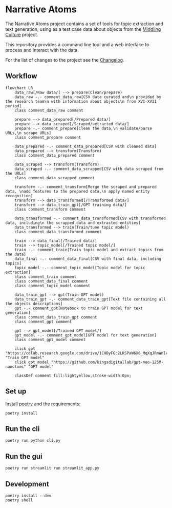 # Narrative Atoms

The Narrative Atoms project contains a set of tools for topic extraction and text generation,
using as a test case data about objects from the [Middling Culture](https://middlingculture.com/) project.

This repository provides a command line tool and a web interface to process and interact with the data.

For the list of changes to the project see the [Changelog](CHANGELOG.md).

## Workflow

```mermaid
flowchart LR
    data_raw[/Raw data/] --> prepare(Clean/prepare)
    data_raw -.- comment_data_raw[CSV data curated and\n provided by the research team\n with information about objects\n from XVI-XVII period]
    class comment_data_raw comment

    prepare --> data_prepared[/Prepared data/]
    prepare --> data_scraped[/Scraped/extracted data/]
    prepare -.- comment_prepare[Clean the data,\n validate/parse URLs,\n scrape URLs]
    class comment_prepare comment

    data_prepared -.- comment_data_prepared[CSV with cleaned data]
    data_prepared --> transform(Transform)
    class comment_data_prepared comment

    data_scraped --> transform(Transform)
    data_scraped -.- comment_data_scrapped[CSV with data scraped from the URLs]
    class comment_data_scrapped comment

    transform -.- comment_transform[Merge the scraped and prepared data, \nadd features to the prepared data,\n apply named entity recognition]
    transform --> data_transformed[/Transformed data/]
    transform --> data_train_gpt[/GPT training data/]  
    class comment_transform comment

    data_transformed -.- comment_data_transformed[CSV with transformed data, including\n the scrapped data and extracted entities]
    data_transformed --> train(Train/tune topic model)
    class comment_data_transformed comment

    train --> data_final[/Trained data/]
    train --> topic_model[/Trained topic model/]
    train -.- comment_train[Train topic model and extract topics from the data]
    data_final -.- comment_data_final[CSV with final data, including topics]
    topic_model -.- comment_topic_model[Topic model for topic extraction]
    class comment_train comment
    class comment_data_final comment
    class comment_topic_model comment

    data_train_gpt --> gpt(Train GPT model)
    data_train_gpt -.- comment_data_train_gpt[Text file containing all the objects descriptions]
    gpt -.- comment_gpt[Notebook to train GPT model for text generation]
    class comment_data_train_gpt comment
    class comment_gpt comment
    
    gpt --> gpt_model[/Trained GPT model/]
    gpt_model -.- comment_gpt_model[GPT model for text generation]
    class comment_gpt_model comment

    click gpt "https://colab.research.google.com/drive/1CHByFGc2LKSPaW6X6_MqXqJRmWnlesjA" "Train GPT model"
    click gpt_model "https://github.com/kingsdigitallab/gpt-neo-125M-nanotoms" "GPT model"

    classDef comment fill:lightyellow,stroke-width:0px;
```

## Set up

Install [poetry](https://python-poetry.org/docs/#installation) and the requirements:

    poetry install

## Run the cli

    poetry run python cli.py

## Run the gui

    poetry run streamlit run streamlit_app.py

## Development

    poetry install --dev
    poetry shell
